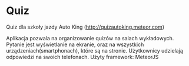 # Quiz
Quiz dla szkoły jazdy Auto King (http://quizautoking.meteor.com)

Aplikacja pozwala na organizowanie quizów na salach wykładowych. Pytanie jest wyświetlanie na ekranie, oraz na wszystkich urządzeniach(smartphonach), które są na stronie. Użytkownicy udzielają odpowiedzi na swoich telefonach. Użyty framework: MeteorJS
